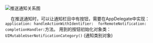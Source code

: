 ![推送通知关系图](https://upload-images.jianshu.io/upload_images/2959789-79dca67e3ef5821a.png?imageMogr2/auto-orient/strip%7CimageView2/2/w/1240)


&emsp;  在推送通知时，可以让通知栏目中有按钮，需要在AppDelegate中实现：`application: handleActionWithIdentifier:  forRemoteNotification:  completionHandler:`方法。
用到的按钮初始化对象类： `UIMutableUserNotificationCategory()` (通知类别对象)
